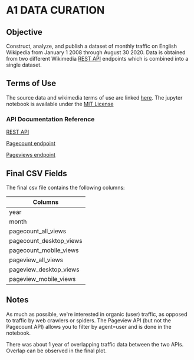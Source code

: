 # A1 DATA CURATION

## Objective
Construct, analyze, and publish a dataset of monthly traffic on English Wikipedia from January 1 2008 through August 30 2020. 
Data is obtained from two different Wikimedia [REST API](https://www.mediawiki.org/wiki/Wikimedia_REST_API) endpoints which is combined into a single dataset.

## Terms of Use
The source data and wikimedia terms of use are linked [here](https://www.mediawiki.org/wiki/Wikimedia_REST_API#Terms_and_conditions).
The jupyter notebook is available under the [MIT License](LICENSE)

### API Documentation Reference
[REST API](https://wikimedia.org/api/rest_v1/#/Pagecounts_data_(legacy)/get_metrics_legacy_pagecounts_aggregate_project_access_site_granularity_start_end)

[Pagecount endpoint](https://wikitech.wikimedia.org/wiki/Analytics/AQS/Legacy_Pagecounts)

[Pageviews endpoint](https://wikimedia.org/api/rest_v1/#/Pageviews_data/get_metrics_pageviews_aggregate_project_access_agent_granularity_start_end)

## Final CSV Fields

The final csv file contains the following columns:

| Columns                     |
|-----------------------------|
| year                        | 
| month                       | 
| pagecount_all_views         | 
| pagecount_desktop_views     | 
| pagecount_mobile_views      | 
| pageview_all_views          | 
| pageview_desktop_views      | 
| pageview_mobile_views       | 


## Notes
As much as possible, we're interested in organic (user) traffic, as opposed to traffic by web crawlers or spiders. The Pageview API (but not the Pagecount API) allows you to filter by agent=user and is done in the notebook.

There was about 1 year of overlapping traffic data between the two APIs. Overlap can be observed in the final plot.
